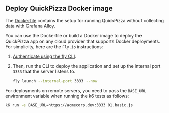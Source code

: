 ## Deploy QuickPizza Docker image

The [Dockerfile](./Dockerfile) contains the setup for running QuickPizza without collecting data with Grafana Alloy.

You can use the Dockerfile or build a Docker image to deploy the QuickPizza app on any cloud provider that supports Docker deployments. For simplicity, here are the `Fly.io` instructions:

1. [Authenticate using the fly CLI](https://fly.io/docs/speedrun/).
2. Then, run the CLI to deploy the application and set up the internal port `3333` that the server listens to.

    ```bash
    fly launch --internal-port 3333 --now
    ```

For deployments on remote servers, you need to pass the `BASE_URL` environment variable when running the k6 tests as follows:

```bash
k6 run -e BASE_URL=https://acmecorp.dev:3333 01.basic.js
```